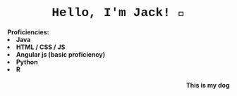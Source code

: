 <h1 align="center">
  <span style="font-family: 'Courier New', monospace;"><b>Hello, I'm Jack! 👋</b></span>
</h1>
<h4 align="left">
  Proficiencies:
  <li>Java</li>
  <li>HTML / CSS / JS</li>
  <li>Angular js (basic proficiency)</li>
  <li>Python</li>
  <li>R</li>
</h4>
<h4 align="right">
  This is my dog
  
</h4>
